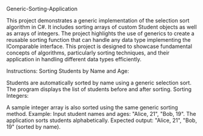 Generic-Sorting-Application

This project demonstrates a generic implementation of the selection sort algorithm in C#. It includes sorting arrays of custom Student objects as well as arrays of integers. The project highlights the use of generics to create a reusable sorting function that can handle any data type implementing the IComparable interface. This project is designed to showcase fundamental concepts of algorithms, particularly sorting techniques, and their application in handling different data types efficiently.

Instructions:
Sorting Students by Name and Age:

Students are automatically sorted by name using a generic selection sort.
The program displays the list of students before and after sorting.
Sorting Integers:

A sample integer array is also sorted using the same generic sorting method.
Example:
Input student names and ages: "Alice, 21", "Bob, 19".
The application sorts students alphabetically.
Expected output: "Alice, 21", "Bob, 19" (sorted by name).
